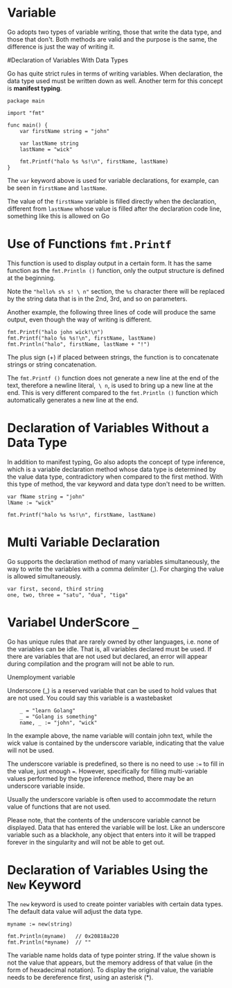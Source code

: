 # Variable

Go adopts two types of variable writing, those that write the data type, and those that don't. Both methods are valid and the purpose is the same, the difference is just the way of writing it.

#Declaration of Variables With Data Types

Go has quite strict rules in terms of writing variables. When declaration, the data type used must be written down as well. Another term for this concept is **manifest typing**.

``` 
package main

import "fmt"

func main() {
    var firstName string = "john"

    var lastName string
    lastName = "wick"

    fmt.Printf("halo %s %s!\n", firstName, lastName)
}
````

The ```var``` keyword above is used for variable declarations, for example, can be seen in ```firstName``` and ```lastName```.

The value of the ```firstName``` variable is filled directly when the declaration, different from ```lastName``` whose value is filled after the declaration code line, something like this is allowed on Go

# Use of Functions ```fmt.Printf```

This function is used to display output in a certain form. It has the same function as the ```fmt.Println ()``` function, only the output structure is defined at the beginning.

Note the ```"hello% s% s! \ n"``` section, the ```%s``` character there will be replaced by the string data that is in the 2nd, 3rd, and so on parameters.

Another example, the following three lines of code will produce the same output, even though the way of writing is different.

```
fmt.Printf("halo john wick!\n")
fmt.Printf("halo %s %s!\n", firstName, lastName)
fmt.Println("halo", firstName, lastName + "!")

```

The plus sign (+) if placed between strings, the function is to concatenate strings or string concatenation.

The ```fmt.Printf ()``` function does not generate a new line at the end of the text, therefore a newline literal,``` \ n```, is used to bring up a new line at the end. This is very different compared to the ```fmt.Println ()``` function which automatically generates a new line at the end.

# Declaration of Variables Without a Data Type

In addition to manifest typing, Go also adopts the concept of type inference, which is a variable declaration method whose data type is determined by the value data type, contradictory when compared to the first method. With this type of method, the var keyword and data type don't need to be written.

```
var fName string = "john"
lName := "wick"

fmt.Printf("halo %s %s!\n", firstName, lastName)
```

# Multi Variable Declaration

Go supports the declaration method of many variables simultaneously, the way to write the variables with a comma delimiter (,). For charging the value is allowed simultaneously.

```
var first, second, third string
one, two, three = "satu", "dua", "tiga"

````

# Variabel UnderScore ```_```

Go has unique rules that are rarely owned by other languages, i.e. none of the variables can be idle. That is, all variables declared must be used. If there are variables that are not used but declared, an error will appear during compilation and the program will not be able to run.

Unemployment variable

Underscore (_) is a reserved variable that can be used to hold values that are not used. You could say this variable is a wastebasket

```
    _ = "learn Golang"
    _ = "Golang is something"
    name, _ := "john", "wick"

```

In the example above, the name variable will contain john text, while the wick value is contained by the underscore variable, indicating that the value will not be used.

The underscore variable is predefined, so there is no need to use ```:=``` to fill in the value, just enough ```=```. However, specifically for filling multi-variable values performed by the type inference method, there may be an underscore variable inside.

Usually the underscore variable is often used to accommodate the return value of functions that are not used.

Please note, that the contents of the underscore variable cannot be displayed. Data that has entered the variable will be lost. Like an underscore variable such as a blackhole, any object that enters into it will be trapped forever in the singularity and will not be able to get out.

# Declaration of Variables Using the ```New``` Keyword

The ```new``` keyword is used to create pointer variables with certain data types. The default data value will adjust the data type.

```
myname := new(string)

fmt.Println(myname)   // 0x20818a220
fmt.Println(*myname)  // ""

```

The variable name holds data of type pointer string. If the value shown is not the value that appears, but the memory address of that value (in the form of hexadecimal notation). To display the original value, the variable needs to be dereference first, using an asterisk (*).